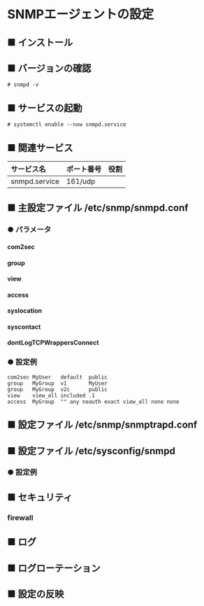 # SNMPエージェントの設定
## ■ インストール
## ■ バージョンの確認
```
# snmpd -v
```
## ■ サービスの起動
```
# systemctl enable --now snmpd.service
```
## ■ 関連サービス
|サービス名|ポート番号|役割|
|:---|:---|:---|
|snmpd.service|161/udp||

## ■ 主設定ファイル /etc/snmp/snmpd.conf
### ● パラメータ
#### com2sec
#### group
#### view
#### access
#### syslocation
#### syscontact
#### dontLogTCPWrappersConnect
### ● 設定例
```
com2sec MyUser   default  public
group   MyGroup  v1       MyUser
group   MyGroup  v2c      public
view    view_all included .1
access  MyGroup  "" any noauth exact view_all none none
```
## ■ 設定ファイル /etc/snmp/snmptrapd.conf
## ■ 設定ファイル /etc/sysconfig/snmpd
### ● 設定例
## ■ セキュリティ
### firewall
## ■ ログ
## ■ ログローテーション
## ■ 設定の反映
